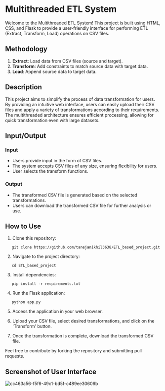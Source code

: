 # Multithreaded ETL System

Welcome to the Multithreaded ETL System! This project is built using HTML, CSS, and Flask to provide a user-friendly interface for performing ETL (Extract, Transform, Load) operations on CSV files.

## Methodology

1. **Extract**: Load data from CSV files (source and target).
2. **Transform**: Add constraints to match source data with target data.
3. **Load**: Append source data to target data.

## Description

This project aims to simplify the process of data transformation for users. By providing an intuitive web interface, users can easily upload their CSV files and apply a variety of transformations according to their requirements. The multithreaded architecture ensures efficient processing, allowing for quick transformation even with large datasets.

## Input/Output

### Input
- Users provide input in the form of CSV files.
- The system accepts CSV files of any size, ensuring flexibility for users.
- User selects the transform functions.

### Output
- The transformed CSV file is generated based on the selected transformations.
- Users can download the transformed CSV file for further analysis or use.

## How to Use

1. Clone this repository:
```shell
   git clone https://github.com/tanejanikhil3638/ETL_based_project.git
```

2. Navigate to the project directory:
```shell
   cd ETL_based_project
```

3. Install dependencies:
```shell
   pip install -r requirements.txt
```

4. Run the Flask application:

```shell
   python app.py
```

5. Access the application in your web browser.

6. Upload your CSV file, select desired transformations, and click on the 'Transform' button.

7. Once the transformation is complete, download the transformed CSV file.

Feel free to contribute by forking the repository and submitting pull requests.

## Screenshot of User Interface

![cc463a56-f5f6-49c1-bd5f-c489ee30606b](https://github.com/tanejanikhil3638/ETL_based_project/assets/98747035/344916eb-653c-45a0-ac5c-5741dd61073b)


